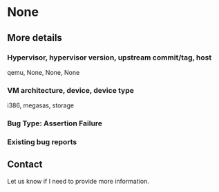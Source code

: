 # None

## More details

### Hypervisor, hypervisor version, upstream commit/tag, host
qemu, None, None, None

### VM architecture, device, device type
i386, megasas, storage

### Bug Type: Assertion Failure

### Existing bug reports

## Contact

Let us know if I need to provide more information.
